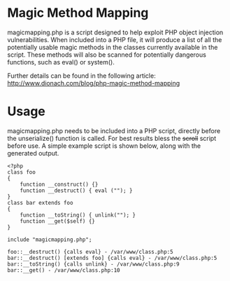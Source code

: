 Magic Method Mapping
====================

magicmapping.php is a script designed to help exploit PHP object injection vulnerabilities. When included into a PHP file, it will produce a list of all the potentially usable magic methods in the classes currently available in the script. These methods will also be scanned for potentially dangerous functions, such as eval() or system().

Further details can be found in the following article: http://www.dionach.com/blog/php-magic-method-mapping


Usage
=====
magicmapping.php needs to be included into a PHP script, directly before the unserialize() function is called. For best results bless the ~~scroll~~ script before use. A simple example script is shown below, along with the generated output.

```
<?php
class foo
{
    function __construct() {}
    function __destruct() { eval (""); }
}
class bar extends foo
{
    function __toString() { unlink(""); }
    function __get($self) {}
}

include "magicmapping.php";
```

```
foo::__destruct() {calls eval} - /var/www/class.php:5
bar::__destruct() [extends foo] {calls eval} - /var/www/class.php:5
bar::__toString() {calls unlink} - /var/www/class.php:9
bar::__get() - /var/www/class.php:10
```
